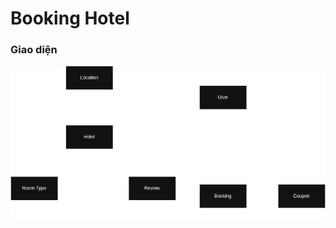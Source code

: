 <!-- author: hgbaodev -->
# Booking Hotel
 
### Giao diện
 ![ERD](https://github.com/hawknet37/Hotel_Booking/blob/master/Bi%E1%BB%83u%20%C4%91%E1%BB%93%20kh%C3%B4ng%20c%C3%B3%20ti%C3%AAu%20%C4%91%E1%BB%81.drawio.png)
